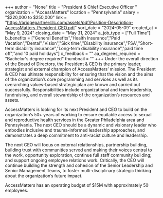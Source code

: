 +++
author = "None"
title = "President & Chief Executive Officer "
organization = "AccessMatters"
location = "Pennsylvania"
salary = "$220,000 to $250,000"
link = "https://bridgepartnersllc.com/assets/pdf/Position-Description-AccessMatters-President-CEO.pdf"
sort_date = "2024-05-09"
created_at = "May 9, 2024"
closing_date = "May 31, 2024"
a_job_type = ["Full Time"]
b_benefits = ["General Benefits","Health Insurance","Paid Vacation","Dental","Vision","Sick time","Disability insurance","FSA","Short-term disability insurance","Long-term disability insurance","paid time off","and 10 paid holidays"]
c_feedback = ""
aa_degrees_required = "Bachelor's degree required"
thumbnail = ""
+++
Under the overall direction of the Board of Directors, the President & CEO is the primary leader, strategist and external champion of AccessMatters’ mission. The President & CEO has ultimate responsibility for ensuring that the vision and the aims of the organization’s core programming and services as well as its overarching values-based strategic plan are known and carried out successfully.  Responsibilities include organizational and team leadership, fundraising, and overall stewardship of the organization’s resources and assets. 


AccessMatters is looking for its next President and CEO to build on the organization’s 50+ years of working to ensure equitable access to sexual and reproductive health services in the Greater Philadelphia area and Pennsylvania. The next CEO should be a dynamic and visionary leader who embodies inclusive and trauma-informed leadership approaches, and demonstrates a deep commitment to anti-racist culture and leadership. 

The next CEO will focus  on external relationships, partnership building, building trust with communities served and making their voices central to the work, opportunity exploration, continue full staff community building; and support ongoing employee relations work.  Critically, the CEO will continue building the strength and cohesion of the Senior Leadership and Senior Management Teams, to foster multi-disciplinary strategic thinking about the organization’s future impact. 

AccessMatters has an operating budget of $15M with approximately 50 employees. 
